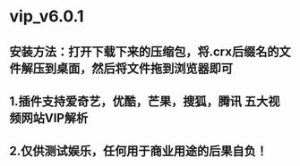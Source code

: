# vip_v6.0.1
## 安装方法：打开下载下来的压缩包，将.crx后缀名的文件解压到桌面，然后将文件拖到浏览器即可
## 1.插件支持爱奇艺，优酷，芒果，搜狐，腾讯  五大视频网站VIP解析
## 2.仅供测试娱乐，任何用于商业用途的后果自负！

